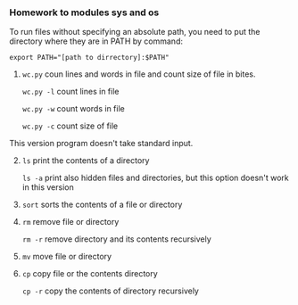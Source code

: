 ### Homework to modules sys and os

To run files without specifying an absolute path, you need to put the directory where they are in PATH by command:

`export PATH="[path to dirrectory]:$PATH"`

1. `wc.py` coun lines and words in file and count size of file in bites.

    `wc.py -l` count lines in file

    `wc.py -w` count words in file

    `wc.py -c` count size of file

This version program doesn't take standard input.

2. `ls` print the contents of a directory

    `ls -a` print also hidden files and directories, but this option doesn't work in this version

3. `sort` sorts the contents of a file or directory

4. `rm` remove file or directory

    `rm -r` remove directory and its contents recursively

5. `mv` move file or directory

6. `cp` copy file or the contents directory

    `cp -r` copy the contents of directory recursively
